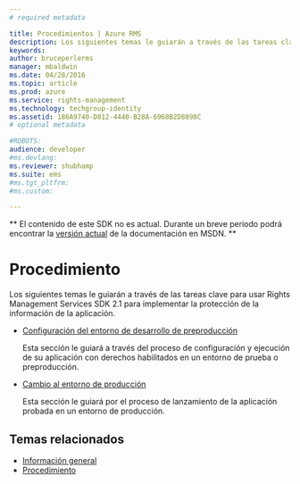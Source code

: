 ```yaml
---
# required metadata

title: Procedimientos | Azure RMS
description: Los siguientes temas le guiarán a través de las tareas clave para usar RMS SDK 2.1 para implementar la protección de la información de la aplicación.
keywords:
author: bruceperlerms
manager: mbaldwin
ms.date: 04/28/2016
ms.topic: article
ms.prod: azure
ms.service: rights-management
ms.technology: techgroup-identity
ms.assetid: 186A9740-D812-4440-B28A-6968B2D8898C
# optional metadata

#ROBOTS:
audience: developer
#ms.devlang:
ms.reviewer: shubhamp
ms.suite: ems
#ms.tgt_pltfrm:
#ms.custom:

---
```

** El contenido de este SDK no es actual. Durante un breve periodo podrá encontrar la [versión actual](https://msdn.microsoft.com/library/windows/desktop/hh535290(v=vs.85).aspx) de la documentación en MSDN. **
# Procedimiento

Los siguientes temas le guiarán a través de las tareas clave para usar Rights Management Services SDK 2.1 para implementar la protección de la información de la aplicación.

- [Configuración del entorno de desarrollo de preproducción](how-to-set-up-the-pre-production-development-environment.md)

  Esta sección le guiará a través del proceso de configuración y ejecución de su aplicación con derechos habilitados en un entorno de prueba o preproducción.</p></td>
- [Cambio al entorno de producción](switching-to-the-production-environment.md)

  Esta sección le guiará por el proceso de lanzamiento de la aplicación probada en un entorno de producción.
 

## Temas relacionados

* [Información general](ad-rms-overview.md)
* [Procedimiento](how-to-use-msipc.md)
 

 


<!--HONumber=Jun16_HO1-->


